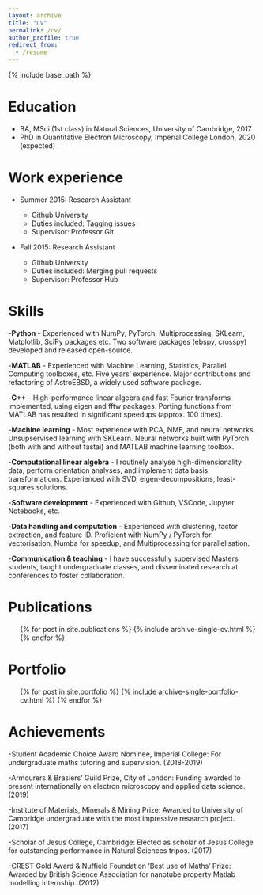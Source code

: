 ```yaml
---
layout: archive
title: "CV"
permalink: /cv/
author_profile: true
redirect_from:
  - /resume
---
```


{% include base_path %}

Education
======
* BA, MSci (1st class) in Natural Sciences, University of Cambridge, 2017
* PhD in Quantitative Electron Microscopy, Imperial College London, 2020 (expected)

Work experience
======
* Summer 2015: Research Assistant
  * Github University
  * Duties included: Tagging issues
  * Supervisor: Professor Git

* Fall 2015: Research Assistant
  * Github University
  * Duties included: Merging pull requests
  * Supervisor: Professor Hub
  
Skills
======
-**Python** - Experienced with NumPy, PyTorch, Multiprocessing, SKLearn, Matplotlib, SciPy packages etc. Two software packages (ebspy, crosspy) developed and released open-source.

-**MATLAB** - Experienced with Machine Learning, Statistics, Parallel Computing toolboxes, etc. Five years’ experience. Major contributions and refactoring of AstroEBSD, a widely used software package.

-**C++** - High-performance linear algebra and fast Fourier transforms implemented, using eigen and fftw packages. Porting functions from MATLAB has resulted in significant speedups (approx. 100 times).

-**Machine learning** - Most experience with PCA, NMF, and neural networks. Unsupservised learning with SKLearn. Neural networks built with PyTorch (both with and without fastai) and MATLAB machine learning toolbox.

-**Computational linear algebra** - I routinely analyse high-dimensionality data, perform orientation analyses, and implement data basis transformations. Experienced with SVD, eigen-decompositions, least-squares solutions.

-**Software development** - Experienced with Github, VSCode, Jupyter Notebooks, etc.

-**Data handling and computation** - Experienced with clustering, factor extraction, and feature ID. Proficient with NumPy / PyTorch for vectorisation, Numba for speedup, and Multiprocessing for parallelisation.

-**Communication & teaching** - I have successfully supervised Masters students, taught undergraduate classes, and disseminated research at conferences to foster collaboration.

Publications
======
  <ul>{% for post in site.publications %}
    {% include archive-single-cv.html %}
  {% endfor %}</ul>
  
Portfolio
======
  <ul>{% for post in site.portfolio %}
    {% include archive-single-portfolio-cv.html %}
  {% endfor %}</ul>
  
Achievements
======
-Student Academic Choice Award Nominee, Imperial College: For undergraduate maths tutoring and supervision. (2018-2019)

-Armourers & Brasiers’ Guild Prize, City of London: Funding awarded to present internationally on electron microscopy and applied data science. (2019)

-Institute of Materials, Minerals & Mining Prize: Awarded to University of Cambridge undergraduate with the most impressive research project. (2017)

-Scholar of Jesus College, Cambridge: Elected as scholar of Jesus College for outstanding performance in Natural Sciences tripos. (2017)

-CREST Gold Award & Nuffield Foundation ‘Best use of Maths’ Prize: Awarded by British Science Association for nanotube property Matlab modelling internship. (2012)
